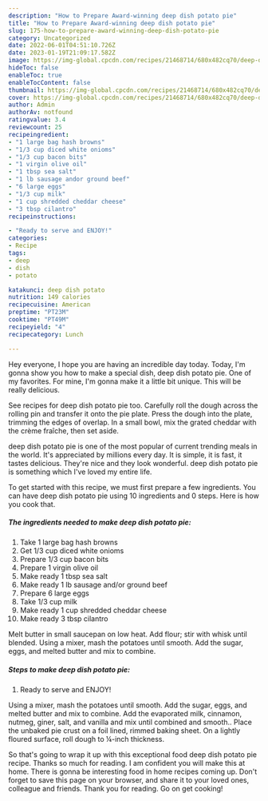 ```yaml
---
description: "How to Prepare Award-winning deep dish potato pie"
title: "How to Prepare Award-winning deep dish potato pie"
slug: 175-how-to-prepare-award-winning-deep-dish-potato-pie
category: Uncategorized
date: 2022-06-01T04:51:10.726Z
date: 2023-01-19T21:09:17.582Z
image: https://img-global.cpcdn.com/recipes/21468714/680x482cq70/deep-dish-potato-pie-recipe-main-photo.jpg
hideToc: false
enableToc: true
enableTocContent: false
thumbnail: https://img-global.cpcdn.com/recipes/21468714/680x482cq70/deep-dish-potato-pie-recipe-main-photo.jpg
cover: https://img-global.cpcdn.com/recipes/21468714/680x482cq70/deep-dish-potato-pie-recipe-main-photo.jpg
author: Admin
authorAv: notfound
ratingvalue: 3.4
reviewcount: 25
recipeingredient:
- "1 large bag hash browns"
- "1/3 cup diced white onioms"
- "1/3 cup bacon bits"
- "1 virgin olive oil"
- "1 tbsp sea salt"
- "1 lb sausage andor ground beef"
- "6 large eggs"
- "1/3 cup milk"
- "1 cup shredded cheddar cheese"
- "3 tbsp cilantro"
recipeinstructions:

- "Ready to serve and ENJOY!"
categories:
- Recipe
tags:
- deep
- dish
- potato

katakunci: deep dish potato 
nutrition: 149 calories
recipecuisine: American
preptime: "PT23M"
cooktime: "PT49M"
recipeyield: "4"
recipecategory: Lunch

---
```



Hey everyone, I hope you are having an incredible day today. Today, I'm gonna show you how to make a special dish, deep dish potato pie. One of my favorites. For mine, I'm gonna make it a little bit unique. This will be really delicious.

See recipes for deep dish potato pie too. Carefully roll the dough across the rolling pin and transfer it onto the pie plate. Press the dough into the plate, trimming the edges of overlap. In a small bowl, mix the grated cheddar with the crème fraîche, then set aside.

deep dish potato pie is one of the most popular of current trending meals in the world. It's appreciated by millions every day. It is simple, it is fast, it tastes delicious. They're nice and they look wonderful. deep dish potato pie is something which I've loved my entire life.


To get started with this recipe, we must first prepare a few ingredients. You can have deep dish potato pie using 10 ingredients and 0 steps. Here is how you cook that.

<!--inarticleads1-->

##### The ingredients needed to make deep dish potato pie:

1. Take 1 large bag hash browns
1. Get 1/3 cup diced white onioms
1. Prepare 1/3 cup bacon bits
1. Prepare 1 virgin olive oil
1. Make ready 1 tbsp sea salt
1. Make ready 1 lb sausage and/or ground beef
1. Prepare 6 large eggs
1. Take 1/3 cup milk
1. Make ready 1 cup shredded cheddar cheese
1. Make ready 3 tbsp cilantro


Melt butter in small saucepan on low heat. Add flour; stir with whisk until blended. Using a mixer, mash the potatoes until smooth. Add the sugar, eggs, and melted butter and mix to combine. 

<!--inarticleads2-->

##### Steps to make deep dish potato pie:


1. Ready to serve and ENJOY!

Using a mixer, mash the potatoes until smooth. Add the sugar, eggs, and melted butter and mix to combine. Add the evaporated milk, cinnamon, nutmeg, giner, salt, and vanilla and mix until combined and smooth.. Place the unbaked pie crust on a foil lined, rimmed baking sheet. On a lightly floured surface, roll dough to ¼-inch thickness. 

So that's going to wrap it up with this exceptional food deep dish potato pie recipe. Thanks so much for reading. I am confident you will make this at home. There is gonna be interesting food in home recipes coming up. Don't forget to save this page on your browser, and share it to your loved ones, colleague and friends. Thank you for reading. Go on get cooking!
